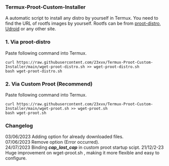 ### Termux-Proot-Custom-Installer
 A automatic script to install any distro by yourself in Termux.
 You need to find the URL of rootfs images by yourself.
 Rootfs can be from [proot-distro](https://github.com/termux/proot-distro), [Udroid](https://github.com/RandomCoderOrg/ubuntu-on-android) or any other site.

### 1. Via proot-distro
Paste following command into Termux.
``` 
curl https://raw.githubusercontent.com/23xvx/Termux-Proot-Custom-Installer/main/wget-proot-distro.sh >> wget-proot-distro.sh
bash wget-proot-distro.sh
```
### 2. Via Custom Proot (Recommend)
Paste following command into Termux.
``` 
curl https://raw.githubusercontent.com/23xvx/Termux-Proot-Custom-Installer/main/wget-proot.sh >> wget-proot.sh
bash wget-proot.sh
```

### Changelog
03/06/2023 Adding option for already downloaded files.<br>
07/06/2023 Remove option (Error occurred).<br>
24/07/2023 Binding ***cap_last_cap*** in custom proot startup scipt.
21/12/2-23 Huge improvement on wget-proot.sh , making it more flexible and easy to configure.


